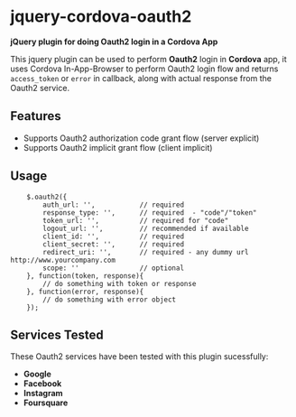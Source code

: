 jquery-cordova-oauth2
=====================

__jQuery plugin for doing Oauth2 login in a Cordova App__

This jquery plugin can be used to perform __Oauth2__ login in __Cordova__ app, it uses Cordova In-App-Browser to perform Oauth2 login flow and returns `access_token` or `error` in callback, along with actual response from the Oauth2 service.

Features
-
- Supports Oauth2 authorization code grant flow (server explicit)
- Supports Oauth2 implicit grant flow (client implicit)

Usage
-

```
    $.oauth2({
        auth_url: '',           // required
        response_type: '',      // required  - "code"/"token"
        token_url: '',          // required for "code"
        logout_url: '',         // recommended if available
        client_id: '',          // required
        client_secret: '',      // required
        redirect_uri: '',       // required - any dummy url http://www.yourcompany.com
        scope: ''               // optional
    }, function(token, response){
        // do something with token or response
    }, function(error, response){
        // do something with error object
    }); 
```

Services Tested
-
These Oauth2 services have been tested with this plugin sucessfully:
- __Google__ 
- __Facebook__ 
- __Instagram__ 
- __Foursquare__ 
